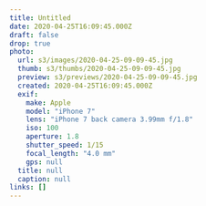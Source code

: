 ```yaml
---
title: Untitled
date: 2020-04-25T16:09:45.000Z
draft: false
drop: true
photo:
  url: s3/images/2020-04-25-09-09-45.jpg
  thumb: s3/thumbs/2020-04-25-09-09-45.jpg
  preview: s3/previews/2020-04-25-09-09-45.jpg
  created: 2020-04-25T16:09:45.000Z
  exif:
    make: Apple
    model: "iPhone 7"
    lens: "iPhone 7 back camera 3.99mm f/1.8"
    iso: 100
    aperture: 1.8
    shutter_speed: 1/15
    focal_length: "4.0 mm"
    gps: null
  title: null
  caption: null
links: []
---
```

